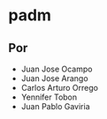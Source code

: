 # padm

## Por

- Juan Jose Ocampo
- Juan Jose Arango
- Carlos Arturo Orrego
- Yennifer Tobon
- Juan Pablo Gaviria
